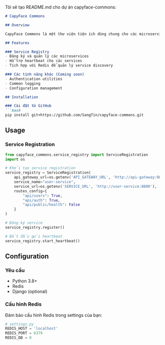 Tôi sẽ tạo README.md cho dự án capyface-commons:

```markdown
# CapyFace Commons

## Overview

CapyFace Commons là một thư viện tiện ích dùng chung cho các microservices trong hệ sinh thái CapyFace. Thư viện cung cấp các công cụ và tiện ích để hỗ trợ việc phát triển và quản lý các dịch vụ trong kiến trúc microservices.

## Features

### Service Registry
- Đăng ký và quản lý các microservices
- Hỗ trợ heartbeat cho các services
- Tích hợp với Redis để quản lý service discovery

### Các tính năng khác (Coming soon)
- Authentication utilities
- Common logging
- Configuration management

## Installation

### Cài đặt từ GitHub
```bash
pip install git+https://github.com/SangTin/capyface-commons.git
```

## Usage

### Service Registration

```python
from capyface_commons.service_registry import ServiceRegistration
import os

# Khởi tạo service registration
service_registry = ServiceRegistration(
    api_gateway_url=os.getenv('API_GATEWAY_URL', 'http://api-gateway:8000'),
    service_name="user-service",
    service_url=os.getenv('SERVICE_URL', 'http://user-service:8000'),
    routes_config={
        "api/users": True,
        "api/auth": True,
        "api/public/health": False
    }
)

# Đăng ký service
service_registry.register()

# Bắt đầu gửi heartbeat
service_registry.start_heartbeat()
```

## Configuration

### Yêu cầu
- Python 3.8+
- Redis
- Django (optional)

### Cấu hình Redis
Đảm bảo cấu hình Redis trong settings của bạn:
```python
# settings.py
REDIS_HOST = 'localhost'
REDIS_PORT = 6379
REDIS_DB = 0
```